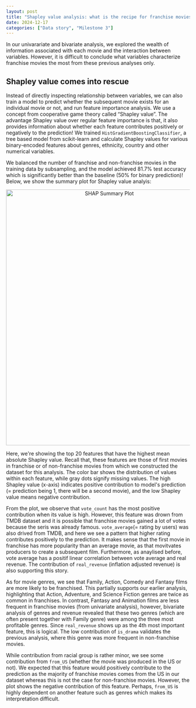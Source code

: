 ```yaml
---
layout: post
title: "Shapley value analysis: what is the recipe for franchise movies?"
date: 2024-12-17
categories: ["Data story", "Milestone 3"]
---
```

In our univarariate and bivariate analysis, we explored the wealth of information associated with each movie and the interaction between variables. However, it is difficult to conclude what variables characterize franchise movies the most from these previous analyses only.

## Shapley value comes into rescue

Instead of directly inspecting relationship between variables, we can also train a model to predict whether the subsequent movie exists for an individual movie or not, and run feature importance analysis. We use a concept from cooperative game theory called “Shapley value”. The advantage Shapley value over regular feature importance is that, it also provides information about whether each feature contributes positively or negatively to the prediction! We trained `HistGradientBoostingClassifier`, a tree based model from scikit-learn and calculate Shapley values for various binary-encoded features about genres, ethnicity, country and other numerical variables.

We balanced the number of franchise and non-franchise movies in the training data by subsampling, and the model achieved 81.7% test accuracy which is significantly better than the baseline (50% for binary prediction)! Below, we show the summary plot for Shapley value analyis:

<div style="text-align: center;">
    <img src="{{ site.baseurl }}/assets/images/shap_summary_plot.jpg" alt="SHAP Summary Plot" width="550" height="700">
</div>

Here, we're showing the top 20 features that have the highest mean absolute Shapley value. Recall that, these features are those of first movies in franchise or of non-franchise movies from which we constructed the dataset for this analysis. The color bar shows the distribution of values within each feature, while gray dots signify missing values. The high Shapley value (x-axis) indicates positive contribution to model's prediction (= prediction being 1, there will be a second movie), and the low Shapley value means negative contribution.

From the plot, we observe that `vote_count` has the most positive contribution when its value is high. However, this feature was drown from TMDB dataset and it is possible that franchise movies gained a lot of votes because the seris was already famous. `vote_average`(= rating by users) was also drived from TMDB, and here we see a pattern that higher rating contributes positively to the prediction. It makes sense that the first movie in franchise has more popularity than an average movie, as that movitvates producers to create a subsequent film. Furthermore, as anaylised before, vote average has a positif linear correlation between vote average and real revenue. The contribution of `real_revenue` (inflation adjusted revenue) is also supporting this story. 

As for movie genres, we see that Family, Action, Comedy and Fantasy films are more likely to be franchised. This partially supports our earlier analysis, highlighting that Action, Adventure, and Science Fiction genres are twice as common in franchises. In contrast, Fantasy and Animation films are less frequent in franchise movies (from univariate analysis), however, bivariate analysis of genres and revenue revealed that these two genres (which are often present together with Family genre) were among the three most profitable genres. Since `real_revenue` shows up as the 4th most important feature, this is logical. The low contribution of `is_drama` validates the previous analysis, where this genre was more frequent in non-franchise movies.

While contribution from racial group is rather minor, we see some contribution from `from_US` (whether the movie was produced in the US or not). We expected that this feature would positively contribute to the prediction as the majority of franchise movies comes from the US in our dataset whereas this is not the case for non-franchise movies. However, the plot shows the negative contribution of this feature. Perhaps, `from_US` is highly dependent on another feature such as genres which makes its interpretation difficult.
